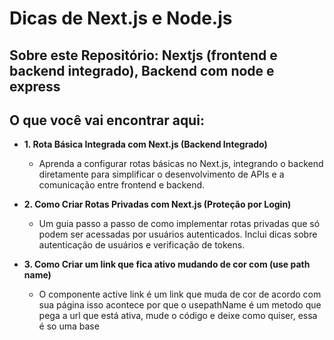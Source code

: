 # Dicas de Next.js e Node.js

## Sobre este Repositório: Nextjs (frontend e backend integrado), Backend com node e express

## O que você vai encontrar aqui:

* **1. Rota Básica Integrada com Next.js (Backend Integrado)**
  - Aprenda a configurar rotas básicas no Next.js, integrando o backend diretamente para simplificar o desenvolvimento de APIs e a comunicação entre frontend e backend.

* **2. Como Criar Rotas Privadas com Next.js (Proteção por Login)**
  - Um guia passo a passo de como implementar rotas privadas que só podem ser acessadas por usuários autenticados. Inclui dicas sobre autenticação de usuários e verificação de tokens.

* **3. Como Criar um link que fica ativo mudando de cor com (use path name)**
  - O componente active link é um link que muda de cor de acordo com sua página isso acontece por que o usepathName é um metodo que pega a url que está ativa, mude o código e deixe como quiser, essa é so uma base 
